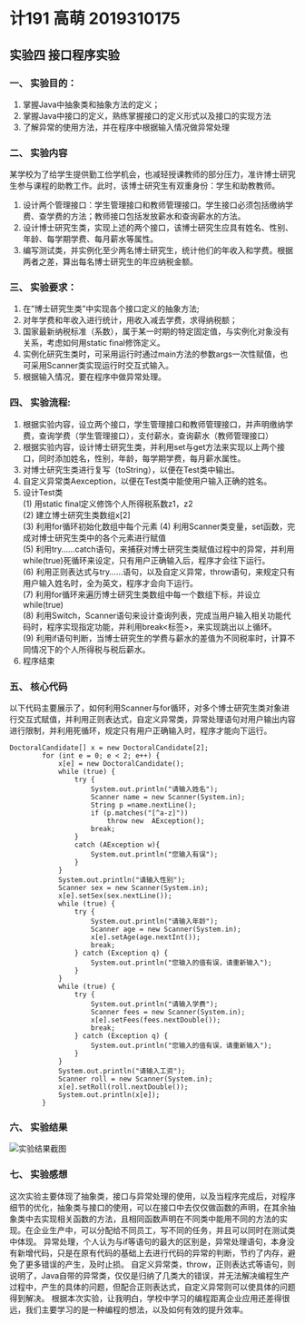# 计191 高萌 2019310175
## 实验四 接口程序实验

### 一、	实验目的： 
1.	掌握Java中抽象类和抽象方法的定义；  
2.	掌握Java中接口的定义，熟练掌握接口的定义形式以及接口的实现方法 
3.	了解异常的使用方法，并在程序中根据输入情况做异常处理 

### 二、	实验内容 
   某学校为了给学生提供勤工俭学机会，也减轻授课教师的部分压力，准许博士研究生参与课程的助教工作。此时，该博士研究生有双重身份：学生和助教教师。 
1.	设计两个管理接口：学生管理接口和教师管理接口。学生接口必须包括缴纳学费、查学费的方法；教师接口包括发放薪水和查询薪水的方法。 
2.	设计博士研究生类，实现上述的两个接口，该博士研究生应具有姓名、性别、年龄、每学期学费、每月薪水等属性。 
3.	编写测试类，并实例化至少两名博士研究生，统计他们的年收入和学费。根据两者之差，算出每名博士研究生的年应纳税金额。 

### 三、	实验要求： 
1.	在”博士研究生类”中实现各个接口定义的抽象方法; 
2.	对年学费和年收入进行统计，用收入减去学费，求得纳税额； 
3.	国家最新纳税标准（系数），属于某一时期的特定固定值，与实例化对象没有关系，考虑如何用static  final修饰定义。 
4.	实例化研究生类时，可采用运行时通过main方法的参数args一次性赋值，也可采用Scanner类实现运行时交互式输入。 
5.	根据输入情况，要在程序中做异常处理。 

### 四、	实验流程: 
1.	根据实验内容，设立两个接口，学生管理接口和教师管理接口，并声明缴纳学费，查询学费（学生管理接口），支付薪水，查询薪水（教师管理接口） 
2.	根据实验内容，设计博士研究生类，并利用set与get方法来实现以上两个接口，同时添加姓名，性别，年龄，每学期学费，每月薪水属性。 
3.	对博士研究生类进行复写（toString），以便在Test类中输出。 
4.	自定义异常类Aexception，以便在Test类中能使用户输入正确的姓名。 
5.	设计Test类  
(1)	用static  final定义修饰个人所得税系数z1，z2  
(2)	建立博士研究生类数组x[2]  
(3)	利用for循环初始化数组中每个元素 
(4)	利用Scanner类变量，set函数，完成对博士研究生类中的各个元素进行赋值       
(5)	利用try……catch语句，来捕获对博士研究生类赋值过程中的异常，并利用while(true)死循环来设定，只有用户正确输入后，程序才会往下运行。  
(6)	利用正则表达式与try……语句，以及自定义异常，throw语句，来规定只有用户输入姓名时，全为英文，程序才会向下运行。  
(7)	利用for循环来遍历博士研究生类数组中每一个数组下标，并设立while(true)  
(8)	利用Switch，Scanner语句来设计查询列表，完成当用户输入相关功能代码时，程序实现指定功能，并利用break<标签>，来实现跳出以上循环。  
(9)	利用if语句判断，当博士研究生的学费与薪水的差值为不同税率时，计算不同情况下的个人所得税与税后薪水。  
6.	程序结束 

### 五、	核心代码
以下代码主要展示了，如何利用Scanner与for循环，对多个博士研究生类对象进行交互式赋值，并利用正则表达式，自定义异常类，异常处理语句对用户输出内容进行限制，并利用死循环，规定只有用户正确输入时，程序才能向下运行。
```
DoctoralCandidate[] x = new DoctoralCandidate[2];
        for (int e = 0; e < 2; e++) {
            x[e] = new DoctoralCandidate();
            while (true) {
                try {
                    System.out.println("请输入姓名");
                    Scanner name = new Scanner(System.in);
                    String p =name.nextLine();
                    if (p.matches("[^a-z]"))
                        throw new  AException();
                    break;
                }
                catch (AException w){
                    System.out.println("您输入有误");
                }
            }
            System.out.println("请输入性别");
            Scanner sex = new Scanner(System.in);
            x[e].setSex(sex.nextLine());
            while (true) {
                try {
                    System.out.println("请输入年龄");
                    Scanner age = new Scanner(System.in);
                    x[e].setAge(age.nextInt());
                    break;
                } catch (Exception q) {
                    System.out.println("您输入的值有误，请重新输入");
                }
            }
            while (true) {
                try {
                    System.out.println("请输入学费");
                    Scanner fees = new Scanner(System.in);
                    x[e].setFees(fees.nextDouble());
                    break;
                } catch (Exception q) {
                    System.out.println("您输入的值有误，请重新输入");
                }
            }
            System.out.println("请输入工资");
            Scanner roll = new Scanner(System.in);
            x[e].setRoll(roll.nextDouble());
            System.out.println(x[e]);
        }
```

### 六、	实验结果
![实验结果截图]()

### 七、	实验感想
   这次实验主要体现了抽象类，接口与异常处理的使用，以及当程序完成后，对程序细节的优化，抽象类与接口的使用，可以在接口中去仅仅做函数的声明，在其余抽象类中去实现相关函数的方法，且相同函数声明在不同类中能用不同的方法的实现。在企业生产中，可以分配给不同员工，写不同的任务，并且可以同时在测试类中体现。
   异常处理，个人认为与if等语句的最大的区别是，异常处理语句，本身没有新增代码，只是在原有代码的基础上去进行代码的异常的判断，节约了内存，避免了更多错误的产生，及时止损。
   自定义异常类，throw，正则表达式等语句，则说明了，Java自带的异常类，仅仅是归纳了几类大的错误，并无法解决编程生产过程中，产生的具体的问题，但配合正则表达式，自定义异常则可以使具体的问题得到解决。
   根据本次实验，让我明白，学校中学习的编程距离企业应用还差得很远，我们主要学习的是一种编程的想法，以及如何有效的提升效率。

